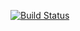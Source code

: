 [![Build Status](https://dev.azure.com/nivk/New-Space-web/_apis/build/status/nivik13579.mslearn-tailspin-spacegame-web?branchName=master)](https://dev.azure.com/nivk/New-Space-web/_build/latest?definitionId=5&branchName=master)
